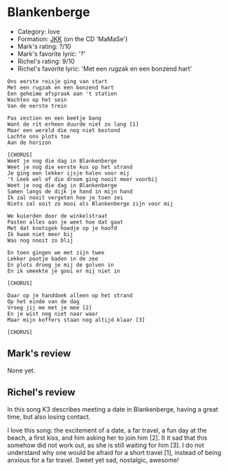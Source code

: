 # Blankenberge

 * Category: love
 * Formation: [JKK](Jkk.md) (on the CD 'MaMaSe')
 * Mark's rating: ?/10
 * Mark's  favorite lyric: '?'
 * Richel's rating: 9/10
 * Richel's favorite lyric: 'Met een rugzak en een bonzend hart'

```
Ons eerste reisje ging van start
Met een rugzak en een bonzend hart
Een geheime afspraak aan 't station
Wachten op het sein
Van de eerste trein

Pas zestien en een beetje bang
Want de rit erheen duurde niet zo lang [1]
Maar een wereld die nog niet bestond
Lachte ons plots toe
Aan de horizon

[CHORUS]
Weet je nog die dag in Blankenberge
Weet je nog die eerste kus op het strand
Je ging een lekker ijsje halen voor mij
't Leek wel of die droom ging nooit meer voorbij
Weet je nog die dag in Blankenberge
Samen langs de dijk je hand in mijn hand
Ik zal nooit vergeten hoe je toen zei
Niets zal ooit zo mooi als Blankenberge zijn voor mij

We kuierden door de winkelstraat
Pasten alles aan je weet hoe dat gaat
Met dat knotsgek hoedje op je hoofd
Ik kwam niet meer bij
Was nog nooit zo blij

En toen gingen we met zijn twee
Lekker pootje baden in de zee
En plots droeg je mij de golven in
En ik smeekte je gooi er mij niet in

[CHORUS]

Daar op je handdoek alleen op het strand
Op het einde van de dag
Vroeg jij me met je mee [2]
En je wist nog niet naar waar
Maar mijn koffers staan nog altijd klaar [3]

[CHORUS]
```

## Mark's review

None yet.

## Richel's review

In this song K3 describes meeting a date in Blankenberge, having a great time, but also losing contact.

I love this song: the excitement of a date, a far travel, a fun day at the beach, a first kiss, and him asking her to join him [2]. It it sad that this somehow did not work out, as she is still waiting for him [3]. I do not understand why one would be afraid for a short travel [1], instead of being anxious for a far travel. Sweet yet sad, nostalgic, awesome!
